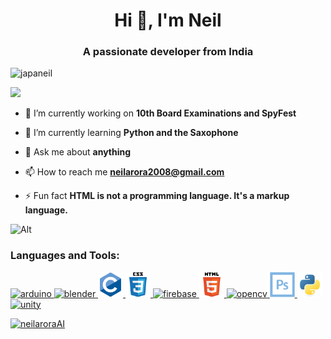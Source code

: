 <h1 align="center">Hi 👋, I'm Neil</h1>
<h3 align="center">A passionate developer from India</h3>

<p align="left"> <img src="https://komarev.com/ghpvc/?username=japaneil&label=Profile%20views&color=0e75b6&style=flat" alt="japaneil" /> </p>

<img width=800 src="https://github-profile-trophy.vercel.app/?username=japaneil&column=8&no-frame=true"/>

- 🔭 I’m currently working on **10th Board Examinations and SpyFest**

- 🌱 I’m currently learning **Python and the Saxophone**

- 💬 Ask me about **anything**

- 📫 How to reach me **neilarora2008@gmail.com**

- ⚡ Fun fact **HTML is not a programming language. It's a markup language.**

![Alt](https://repobeats.axiom.co/api/embed/94a5c1f7efc66222a602d8318b9775bea2b60ccc.svg "Repobeats analytics image")


<h3 align="left">Languages and Tools:</h3>
<p align="left"> <a href="https://www.arduino.cc/" target="_blank" rel="noreferrer"> <img src="https://cdn.worldvectorlogo.com/logos/arduino-1.svg" alt="arduino" width="40" height="40"/> </a> <a href="https://www.blender.org/" target="_blank" rel="noreferrer"> <img src="https://download.blender.org/branding/community/blender_community_badge_white.svg" alt="blender" width="40" height="40"/> </a> <a href="https://www.cprogramming.com/" target="_blank" rel="noreferrer"> <img src="https://raw.githubusercontent.com/devicons/devicon/master/icons/c/c-original.svg" alt="c" width="40" height="40"/> </a> <a href="https://www.w3schools.com/css/" target="_blank" rel="noreferrer"> <img src="https://raw.githubusercontent.com/devicons/devicon/master/icons/css3/css3-original-wordmark.svg" alt="css3" width="40" height="40"/> </a> <a href="https://firebase.google.com/" target="_blank" rel="noreferrer"> <img src="https://www.vectorlogo.zone/logos/firebase/firebase-icon.svg" alt="firebase" width="40" height="40"/> </a> <a href="https://www.w3.org/html/" target="_blank" rel="noreferrer"> <img src="https://raw.githubusercontent.com/devicons/devicon/master/icons/html5/html5-original-wordmark.svg" alt="html5" width="40" height="40"/> </a> <a href="https://opencv.org/" target="_blank" rel="noreferrer"> <img src="https://www.vectorlogo.zone/logos/opencv/opencv-icon.svg" alt="opencv" width="40" height="40"/> </a> <a href="https://www.photoshop.com/en" target="_blank" rel="noreferrer"> <img src="https://raw.githubusercontent.com/devicons/devicon/master/icons/photoshop/photoshop-line.svg" alt="photoshop" width="40" height="40"/> </a> <a href="https://www.python.org" target="_blank" rel="noreferrer"> <img src="https://raw.githubusercontent.com/devicons/devicon/master/icons/python/python-original.svg" alt="python" width="40" height="40"/> </a> <a href="https://unity.com/" target="_blank" rel="noreferrer"> <img src="https://www.vectorlogo.zone/logos/unity3d/unity3d-icon.svg" alt="unity" width="40" height="40"/> </a> </p>


<div>
<a href="https://www.buymeacoffee.com/neilaroraAI"> <img align="centre" src="https://cdn.buymeacoffee.com/buttons/v2/default-yellow.png" height="50" width="210" alt="neilaroraAI" /></a>
</div>
